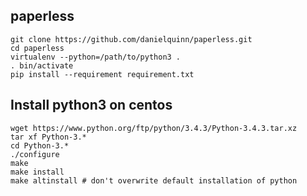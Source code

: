 paperless
---
```shell
git clone https://github.com/danielquinn/paperless.git 
cd paperless
virtualenv --python=/path/to/python3 .
. bin/activate
pip install --requirement requirement.txt
```
Install python3 on centos
---
```shell
wget https://www.python.org/ftp/python/3.4.3/Python-3.4.3.tar.xz
tar xf Python-3.* 
cd Python-3.* 
./configure
make
make install
make altinstall # don't overwrite default installation of python
```
